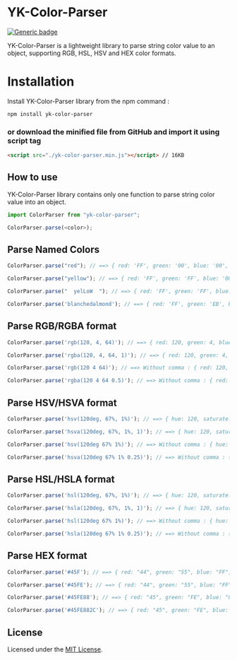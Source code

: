 # YK-Color-Parser
[![Generic badge](https://img.shields.io/badge/version-v1.1.0-green?style=flat-square)](https://www.npmjs.com/package/yk-color-parser)

YK-Color-Parser is a lightweight library to parse string color value to an object, supporting RGB, HSL, HSV and HEX color formats.

# Installation
Install YK-Color-Parser library from the npm command :
```
npm install yk-color-parser
```

### or download the minified file from GitHub and import it using script tag
```html
<script src="./yk-color-parser.min.js"></script> // 16KB
```

## How to use

YK-Color-Parser library contains only one function to parse string color value into an object.
```javascript
import ColorParser from "yk-color-parser";

ColorParser.parse(<color>);
```

## Parse Named Colors

```javascript
ColorParser.parse("red"); // ==> { red: 'FF', green: '00', blue: '00', alpha: 'FF' }

ColorParser.parse("yellow"); // ==> { red: 'FF', green: 'FF', blue: '00', alpha: 'FF' }

ColorParser.parse("  yelLoW  "); // ==> { red: 'FF', green: 'FF', blue: '00', alpha: 'FF' }

ColorParser.parse('blanchedalmond'); // ==> { red: 'FF', green: 'EB', blue: 'CD', alpha: 'FF' }
```

## Parse RGB/RGBA format

```javascript
ColorParser.parse('rgb(120, 4, 64)'); // ==> { red: 120, green: 4, blue: 64, alpha: 1 }

ColorParser.parse('rgba(120, 4, 64, 1)'); // ==> { red: 120, green: 4, blue: 64, alpha: 1 }

ColorParser.parse('rgb(120 4 64)'); // ==> Without comma : { red: 120, green: 4, blue: 64, alpha: 1 }

ColorParser.parse('rgba(120 4 64 0.5)'); // ==> Without comma : { red: 120, green: 4, blue: 64, alpha: 0.5 }
```

## Parse HSV/HSVA format

```javascript
ColorParser.parse('hsv(120deg, 67%, 1%)'); // ==> { hue: 120, saturate: 67, value: 1, alpha: 1 }

ColorParser.parse('hsva(120deg, 67%, 1%, 1)'); // ==> { hue: 120, saturate: 67, value: 1, alpha: 1 }

ColorParser.parse('hsv(120deg 67% 1%)'); // ==> Without comma : { hue: 120, saturate: 67, value: 1, alpha: 1 }

ColorParser.parse('hsva(120deg 67% 1% 0.25)'); // ==> Without comma : { hue: 120, saturate: 67, value: 1, alpha: 0.25 }
```

## Parse HSL/HSLA format

```javascript
ColorParser.parse('hsl(120deg, 67%, 1%)'); // ==> { hue: 120, saturate: 67, lightness: 1, alpha: 1 }

ColorParser.parse('hsla(120deg, 67%, 1%, 1)'); // ==> { hue: 120, saturate: 67, lightness: 1, alpha: 1 }

ColorParser.parse('hsl(120deg 67% 1%)'); // ==> Without comma : { hue: 120, saturate: 67, lightness: 1, alpha: 1 }

ColorParser.parse('hsla(120deg 67% 1% 0.25)'); // ==> Without comma : { hue: 120, saturate: 67, lightness: 1, alpha: 0.25 }
```

## Parse HEX format

```javascript
ColorParser.parse('#45F'); // ==> { red: "44", green: "55", blue: "FF", alpha: "FF" }

ColorParser.parse('#45FE'); // ==> { red: "44", green: "55", blue: "FF", alpha: "EE" }

ColorParser.parse('#45FE88'); // ==> { red: "45", green: "FE", blue: "88", alpha: "FF" }

ColorParser.parse('#45FE882C'); // ==> { red: "45", green: "FE", blue: "88", alpha: "2C" }
```

## License

Licensed under the [MIT License](./LICENSE).